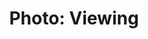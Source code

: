---
title: "Photo: Viewing"
resources:
- name: logo.png
  sha256: f5f6946ff90bdec795a8ca050f7506693ffa1048cdc1bd7de8e6faddd0700b2e
  uri: https://localhost:3000/year-7-geography/types-of-volcano/fissure-vents/govuk-apple-touch-icon-3c45daa1.png
  taxonomies:
  - teacher
---